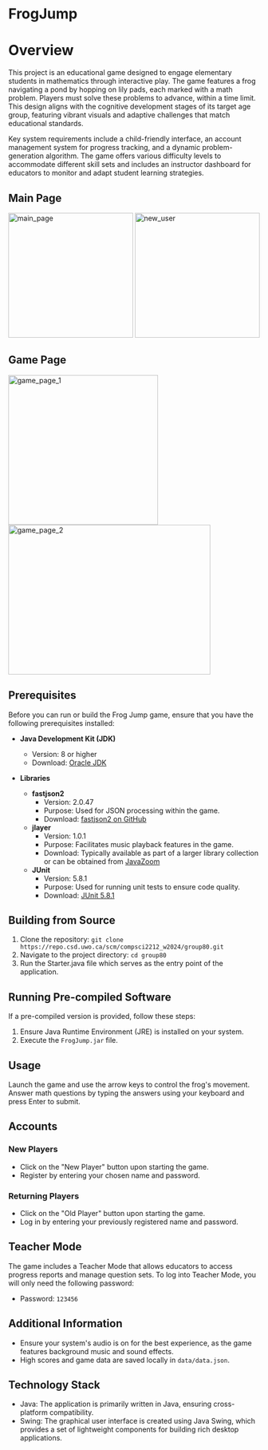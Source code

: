 # FrogJump

# Overview
This project is an educational game designed to engage elementary students in mathematics through interactive play. The game features a frog navigating a pond by hopping on lily pads, each marked with a math problem. Players must solve these problems to advance, within a time limit. This design aligns with the cognitive development stages of its target age group, featuring vibrant visuals and adaptive challenges that match educational standards.

Key system requirements include a child-friendly interface, an account management system for progress tracking, and a dynamic problem-generation algorithm. The game offers various difficulty levels to accommodate different skill sets and includes an instructor dashboard for educators to monitor and adapt student learning strategies.

## Main Page
<img height="250" alt="main_page" src="https://github.com/AlanRuan0129/FrogJump/assets/109763379/467ccd21-e7dc-4fd6-ae90-6d25290a9794">

<img height="250" alt="new_user" src="https://github.com/AlanRuan0129/FrogJump/assets/109763379/3c61a436-a334-428c-8bef-f185467c8847">

## Game Page
<img height="300" alt="game_page_1" src="https://github.com/AlanRuan0129/FrogJump/assets/109763379/5ff4d1f1-0d88-4694-8ea6-3d83efdf6467">

<img height="300" width="405" alt="game_page_2" src="https://github.com/AlanRuan0129/FrogJump/assets/109763379/315c5085-0ea6-447d-a0e9-b6ad9efdb3e6">

## Prerequisites
Before you can run or build the Frog Jump game, ensure that you have the following prerequisites installed:

- **Java Development Kit (JDK)**
    - Version: 8 or higher
    - Download: [Oracle JDK](https://www.oracle.com/java/technologies/javase/javase-jdk8-downloads.html)

- **Libraries**
    - **fastjson2**
        - Version: 2.0.47
        - Purpose: Used for JSON processing within the game.
        - Download: [fastjson2 on GitHub](https://github.com/alibaba/fastjson)
    - **jlayer**
        - Version: 1.0.1
        - Purpose: Facilitates music playback features in the game.
        - Download: Typically available as part of a larger library collection or can be obtained from [JavaZoom](http://www.javazoom.net/javalayer/javalayer.html)
    - **JUnit**
        - Version: 5.8.1
        - Purpose: Used for running unit tests to ensure code quality.
        - Download: [JUnit 5.8.1](https://junit.org/junit5/)

## Building from Source
1. Clone the repository: `git clone https://repo.csd.uwo.ca/scm/compsci2212_w2024/group80.git`
2. Navigate to the project directory: `cd group80`
3. Run the Starter.java file which serves as the entry point of the application.

## Running Pre-compiled Software
If a pre-compiled version is provided, follow these steps:
1. Ensure Java Runtime Environment (JRE) is installed on your system.
2. Execute the `FrogJump.jar` file.

## Usage
Launch the game and use the arrow keys to control the frog's movement. Answer math questions by typing the answers using your keyboard and press Enter to submit.

## Accounts

### New Players
- Click on the "New Player" button upon starting the game.
- Register by entering your chosen name and password.

### Returning Players
- Click on the "Old Player" button upon starting the game.
- Log in by entering your previously registered name and password.


## Teacher Mode
The game includes a Teacher Mode that allows educators to access progress reports and manage question sets. To log into Teacher Mode, you will only need the following password:
- Password: `123456`

## Additional Information
- Ensure your system's audio is on for the best experience, as the game features background music and sound effects.
- High scores and game data are saved locally in `data/data.json`.

## Technology Stack
- Java: The application is primarily written in Java, ensuring cross-platform compatibility.
- Swing: The graphical user interface is created using Java Swing, which provides a set of lightweight components for building rich desktop applications.
